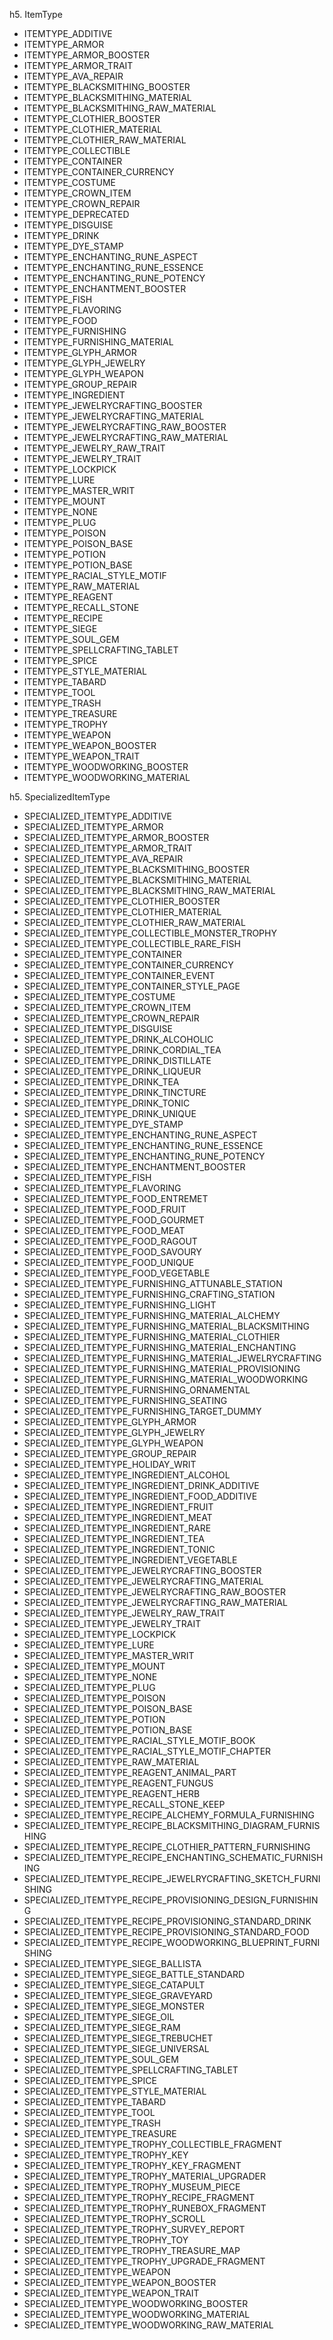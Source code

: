 

h5. ItemType
* ITEMTYPE_ADDITIVE
* ITEMTYPE_ARMOR
* ITEMTYPE_ARMOR_BOOSTER
* ITEMTYPE_ARMOR_TRAIT
* ITEMTYPE_AVA_REPAIR
* ITEMTYPE_BLACKSMITHING_BOOSTER
* ITEMTYPE_BLACKSMITHING_MATERIAL
* ITEMTYPE_BLACKSMITHING_RAW_MATERIAL
* ITEMTYPE_CLOTHIER_BOOSTER
* ITEMTYPE_CLOTHIER_MATERIAL
* ITEMTYPE_CLOTHIER_RAW_MATERIAL
* ITEMTYPE_COLLECTIBLE
* ITEMTYPE_CONTAINER
* ITEMTYPE_CONTAINER_CURRENCY
* ITEMTYPE_COSTUME
* ITEMTYPE_CROWN_ITEM
* ITEMTYPE_CROWN_REPAIR
* ITEMTYPE_DEPRECATED
* ITEMTYPE_DISGUISE
* ITEMTYPE_DRINK
* ITEMTYPE_DYE_STAMP
* ITEMTYPE_ENCHANTING_RUNE_ASPECT
* ITEMTYPE_ENCHANTING_RUNE_ESSENCE
* ITEMTYPE_ENCHANTING_RUNE_POTENCY
* ITEMTYPE_ENCHANTMENT_BOOSTER
* ITEMTYPE_FISH
* ITEMTYPE_FLAVORING
* ITEMTYPE_FOOD
* ITEMTYPE_FURNISHING
* ITEMTYPE_FURNISHING_MATERIAL
* ITEMTYPE_GLYPH_ARMOR
* ITEMTYPE_GLYPH_JEWELRY
* ITEMTYPE_GLYPH_WEAPON
* ITEMTYPE_GROUP_REPAIR
* ITEMTYPE_INGREDIENT
* ITEMTYPE_JEWELRYCRAFTING_BOOSTER
* ITEMTYPE_JEWELRYCRAFTING_MATERIAL
* ITEMTYPE_JEWELRYCRAFTING_RAW_BOOSTER
* ITEMTYPE_JEWELRYCRAFTING_RAW_MATERIAL
* ITEMTYPE_JEWELRY_RAW_TRAIT
* ITEMTYPE_JEWELRY_TRAIT
* ITEMTYPE_LOCKPICK
* ITEMTYPE_LURE
* ITEMTYPE_MASTER_WRIT
* ITEMTYPE_MOUNT
* ITEMTYPE_NONE
* ITEMTYPE_PLUG
* ITEMTYPE_POISON
* ITEMTYPE_POISON_BASE
* ITEMTYPE_POTION
* ITEMTYPE_POTION_BASE
* ITEMTYPE_RACIAL_STYLE_MOTIF
* ITEMTYPE_RAW_MATERIAL
* ITEMTYPE_REAGENT
* ITEMTYPE_RECALL_STONE
* ITEMTYPE_RECIPE
* ITEMTYPE_SIEGE
* ITEMTYPE_SOUL_GEM
* ITEMTYPE_SPELLCRAFTING_TABLET
* ITEMTYPE_SPICE
* ITEMTYPE_STYLE_MATERIAL
* ITEMTYPE_TABARD
* ITEMTYPE_TOOL
* ITEMTYPE_TRASH
* ITEMTYPE_TREASURE
* ITEMTYPE_TROPHY
* ITEMTYPE_WEAPON
* ITEMTYPE_WEAPON_BOOSTER
* ITEMTYPE_WEAPON_TRAIT
* ITEMTYPE_WOODWORKING_BOOSTER
* ITEMTYPE_WOODWORKING_MATERIAL

h5. SpecializedItemType
* SPECIALIZED_ITEMTYPE_ADDITIVE
* SPECIALIZED_ITEMTYPE_ARMOR
* SPECIALIZED_ITEMTYPE_ARMOR_BOOSTER
* SPECIALIZED_ITEMTYPE_ARMOR_TRAIT
* SPECIALIZED_ITEMTYPE_AVA_REPAIR
* SPECIALIZED_ITEMTYPE_BLACKSMITHING_BOOSTER
* SPECIALIZED_ITEMTYPE_BLACKSMITHING_MATERIAL
* SPECIALIZED_ITEMTYPE_BLACKSMITHING_RAW_MATERIAL
* SPECIALIZED_ITEMTYPE_CLOTHIER_BOOSTER
* SPECIALIZED_ITEMTYPE_CLOTHIER_MATERIAL
* SPECIALIZED_ITEMTYPE_CLOTHIER_RAW_MATERIAL
* SPECIALIZED_ITEMTYPE_COLLECTIBLE_MONSTER_TROPHY
* SPECIALIZED_ITEMTYPE_COLLECTIBLE_RARE_FISH
* SPECIALIZED_ITEMTYPE_CONTAINER
* SPECIALIZED_ITEMTYPE_CONTAINER_CURRENCY
* SPECIALIZED_ITEMTYPE_CONTAINER_EVENT
* SPECIALIZED_ITEMTYPE_CONTAINER_STYLE_PAGE
* SPECIALIZED_ITEMTYPE_COSTUME
* SPECIALIZED_ITEMTYPE_CROWN_ITEM
* SPECIALIZED_ITEMTYPE_CROWN_REPAIR
* SPECIALIZED_ITEMTYPE_DISGUISE
* SPECIALIZED_ITEMTYPE_DRINK_ALCOHOLIC
* SPECIALIZED_ITEMTYPE_DRINK_CORDIAL_TEA
* SPECIALIZED_ITEMTYPE_DRINK_DISTILLATE
* SPECIALIZED_ITEMTYPE_DRINK_LIQUEUR
* SPECIALIZED_ITEMTYPE_DRINK_TEA
* SPECIALIZED_ITEMTYPE_DRINK_TINCTURE
* SPECIALIZED_ITEMTYPE_DRINK_TONIC
* SPECIALIZED_ITEMTYPE_DRINK_UNIQUE
* SPECIALIZED_ITEMTYPE_DYE_STAMP
* SPECIALIZED_ITEMTYPE_ENCHANTING_RUNE_ASPECT
* SPECIALIZED_ITEMTYPE_ENCHANTING_RUNE_ESSENCE
* SPECIALIZED_ITEMTYPE_ENCHANTING_RUNE_POTENCY
* SPECIALIZED_ITEMTYPE_ENCHANTMENT_BOOSTER
* SPECIALIZED_ITEMTYPE_FISH
* SPECIALIZED_ITEMTYPE_FLAVORING
* SPECIALIZED_ITEMTYPE_FOOD_ENTREMET
* SPECIALIZED_ITEMTYPE_FOOD_FRUIT
* SPECIALIZED_ITEMTYPE_FOOD_GOURMET
* SPECIALIZED_ITEMTYPE_FOOD_MEAT
* SPECIALIZED_ITEMTYPE_FOOD_RAGOUT
* SPECIALIZED_ITEMTYPE_FOOD_SAVOURY
* SPECIALIZED_ITEMTYPE_FOOD_UNIQUE
* SPECIALIZED_ITEMTYPE_FOOD_VEGETABLE
* SPECIALIZED_ITEMTYPE_FURNISHING_ATTUNABLE_STATION
* SPECIALIZED_ITEMTYPE_FURNISHING_CRAFTING_STATION
* SPECIALIZED_ITEMTYPE_FURNISHING_LIGHT
* SPECIALIZED_ITEMTYPE_FURNISHING_MATERIAL_ALCHEMY
* SPECIALIZED_ITEMTYPE_FURNISHING_MATERIAL_BLACKSMITHING
* SPECIALIZED_ITEMTYPE_FURNISHING_MATERIAL_CLOTHIER
* SPECIALIZED_ITEMTYPE_FURNISHING_MATERIAL_ENCHANTING
* SPECIALIZED_ITEMTYPE_FURNISHING_MATERIAL_JEWELRYCRAFTING
* SPECIALIZED_ITEMTYPE_FURNISHING_MATERIAL_PROVISIONING
* SPECIALIZED_ITEMTYPE_FURNISHING_MATERIAL_WOODWORKING
* SPECIALIZED_ITEMTYPE_FURNISHING_ORNAMENTAL
* SPECIALIZED_ITEMTYPE_FURNISHING_SEATING
* SPECIALIZED_ITEMTYPE_FURNISHING_TARGET_DUMMY
* SPECIALIZED_ITEMTYPE_GLYPH_ARMOR
* SPECIALIZED_ITEMTYPE_GLYPH_JEWELRY
* SPECIALIZED_ITEMTYPE_GLYPH_WEAPON
* SPECIALIZED_ITEMTYPE_GROUP_REPAIR
* SPECIALIZED_ITEMTYPE_HOLIDAY_WRIT
* SPECIALIZED_ITEMTYPE_INGREDIENT_ALCOHOL
* SPECIALIZED_ITEMTYPE_INGREDIENT_DRINK_ADDITIVE
* SPECIALIZED_ITEMTYPE_INGREDIENT_FOOD_ADDITIVE
* SPECIALIZED_ITEMTYPE_INGREDIENT_FRUIT
* SPECIALIZED_ITEMTYPE_INGREDIENT_MEAT
* SPECIALIZED_ITEMTYPE_INGREDIENT_RARE
* SPECIALIZED_ITEMTYPE_INGREDIENT_TEA
* SPECIALIZED_ITEMTYPE_INGREDIENT_TONIC
* SPECIALIZED_ITEMTYPE_INGREDIENT_VEGETABLE
* SPECIALIZED_ITEMTYPE_JEWELRYCRAFTING_BOOSTER
* SPECIALIZED_ITEMTYPE_JEWELRYCRAFTING_MATERIAL
* SPECIALIZED_ITEMTYPE_JEWELRYCRAFTING_RAW_BOOSTER
* SPECIALIZED_ITEMTYPE_JEWELRYCRAFTING_RAW_MATERIAL
* SPECIALIZED_ITEMTYPE_JEWELRY_RAW_TRAIT
* SPECIALIZED_ITEMTYPE_JEWELRY_TRAIT
* SPECIALIZED_ITEMTYPE_LOCKPICK
* SPECIALIZED_ITEMTYPE_LURE
* SPECIALIZED_ITEMTYPE_MASTER_WRIT
* SPECIALIZED_ITEMTYPE_MOUNT
* SPECIALIZED_ITEMTYPE_NONE
* SPECIALIZED_ITEMTYPE_PLUG
* SPECIALIZED_ITEMTYPE_POISON
* SPECIALIZED_ITEMTYPE_POISON_BASE
* SPECIALIZED_ITEMTYPE_POTION
* SPECIALIZED_ITEMTYPE_POTION_BASE
* SPECIALIZED_ITEMTYPE_RACIAL_STYLE_MOTIF_BOOK
* SPECIALIZED_ITEMTYPE_RACIAL_STYLE_MOTIF_CHAPTER
* SPECIALIZED_ITEMTYPE_RAW_MATERIAL
* SPECIALIZED_ITEMTYPE_REAGENT_ANIMAL_PART
* SPECIALIZED_ITEMTYPE_REAGENT_FUNGUS
* SPECIALIZED_ITEMTYPE_REAGENT_HERB
* SPECIALIZED_ITEMTYPE_RECALL_STONE_KEEP
* SPECIALIZED_ITEMTYPE_RECIPE_ALCHEMY_FORMULA_FURNISHING
* SPECIALIZED_ITEMTYPE_RECIPE_BLACKSMITHING_DIAGRAM_FURNISHING
* SPECIALIZED_ITEMTYPE_RECIPE_CLOTHIER_PATTERN_FURNISHING
* SPECIALIZED_ITEMTYPE_RECIPE_ENCHANTING_SCHEMATIC_FURNISHING
* SPECIALIZED_ITEMTYPE_RECIPE_JEWELRYCRAFTING_SKETCH_FURNISHING
* SPECIALIZED_ITEMTYPE_RECIPE_PROVISIONING_DESIGN_FURNISHING
* SPECIALIZED_ITEMTYPE_RECIPE_PROVISIONING_STANDARD_DRINK
* SPECIALIZED_ITEMTYPE_RECIPE_PROVISIONING_STANDARD_FOOD
* SPECIALIZED_ITEMTYPE_RECIPE_WOODWORKING_BLUEPRINT_FURNISHING
* SPECIALIZED_ITEMTYPE_SIEGE_BALLISTA
* SPECIALIZED_ITEMTYPE_SIEGE_BATTLE_STANDARD
* SPECIALIZED_ITEMTYPE_SIEGE_CATAPULT
* SPECIALIZED_ITEMTYPE_SIEGE_GRAVEYARD
* SPECIALIZED_ITEMTYPE_SIEGE_MONSTER
* SPECIALIZED_ITEMTYPE_SIEGE_OIL
* SPECIALIZED_ITEMTYPE_SIEGE_RAM
* SPECIALIZED_ITEMTYPE_SIEGE_TREBUCHET
* SPECIALIZED_ITEMTYPE_SIEGE_UNIVERSAL
* SPECIALIZED_ITEMTYPE_SOUL_GEM
* SPECIALIZED_ITEMTYPE_SPELLCRAFTING_TABLET
* SPECIALIZED_ITEMTYPE_SPICE
* SPECIALIZED_ITEMTYPE_STYLE_MATERIAL
* SPECIALIZED_ITEMTYPE_TABARD
* SPECIALIZED_ITEMTYPE_TOOL
* SPECIALIZED_ITEMTYPE_TRASH
* SPECIALIZED_ITEMTYPE_TREASURE
* SPECIALIZED_ITEMTYPE_TROPHY_COLLECTIBLE_FRAGMENT
* SPECIALIZED_ITEMTYPE_TROPHY_KEY
* SPECIALIZED_ITEMTYPE_TROPHY_KEY_FRAGMENT
* SPECIALIZED_ITEMTYPE_TROPHY_MATERIAL_UPGRADER
* SPECIALIZED_ITEMTYPE_TROPHY_MUSEUM_PIECE
* SPECIALIZED_ITEMTYPE_TROPHY_RECIPE_FRAGMENT
* SPECIALIZED_ITEMTYPE_TROPHY_RUNEBOX_FRAGMENT
* SPECIALIZED_ITEMTYPE_TROPHY_SCROLL
* SPECIALIZED_ITEMTYPE_TROPHY_SURVEY_REPORT
* SPECIALIZED_ITEMTYPE_TROPHY_TOY
* SPECIALIZED_ITEMTYPE_TROPHY_TREASURE_MAP
* SPECIALIZED_ITEMTYPE_TROPHY_UPGRADE_FRAGMENT
* SPECIALIZED_ITEMTYPE_WEAPON
* SPECIALIZED_ITEMTYPE_WEAPON_BOOSTER
* SPECIALIZED_ITEMTYPE_WEAPON_TRAIT
* SPECIALIZED_ITEMTYPE_WOODWORKING_BOOSTER
* SPECIALIZED_ITEMTYPE_WOODWORKING_MATERIAL
* SPECIALIZED_ITEMTYPE_WOODWORKING_RAW_MATERIAL